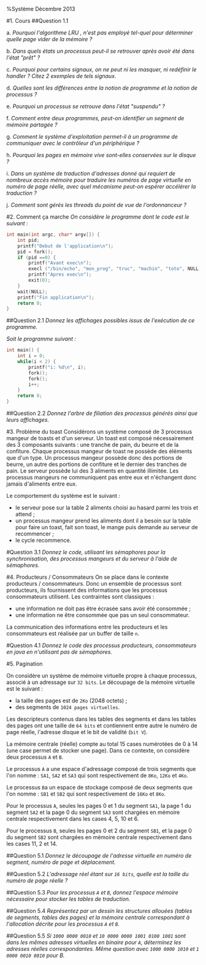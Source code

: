 %Système Décembre 2013

#1. Cours
##Question 1.1

a. *Pourquoi l'algorithme LRU , n'est pas employé tel-quel pour déterminer
quelle page vider de la mémoire ?*

b. *Dans quels états un processus peut-il se retrouver après avoir été dans
l'état "prêt" ?*

c. *Pourquoi pour certains signaux, on ne peut ni les masquer, ni redéfinir le
handler ? Citez 2 exemples de tels signaux.*

d. *Quelles sont les différences entre la notion de programme et la notion de
processus ?*

e. *Pourquoi un processus se retrouve dans l'état "suspendu" ?*

f. *Comment entre deux programmes, peut-on identifier un segment de mémoire
partagée ?*

g. *Comment le système d'exploitation permet-il à un programme de communiquer
avec le contrôleur d'un périphérique ?*

h. *Pourquoi les pages en mémoire vive sont-elles conservées sur le disque ?*

i. *Dans un système de traduction d'adresses donné qui requiert de nombreux
accès mémoire pour traduire les numéros de page virtuelle en numéro de page
réelle, avec quel mécanisme peut-on espérer accélérer la traduction ?*

j. *Comment sont gérés les threads du point de vue de l'ordonnanceur ?*

#2. Comment ça marche
*On considère le programme dont le code est le suivant :*
```C
int main(int argc, char* argv[]) {
    int pid;
    printf("Debut de l'application\n");
    pid = fork();
    if (pid ==0) {
        printf("Avant exec\n");
        execl ("/bin/echo", "mon_prog", "truc", "machin", "toto", NULL);
        printf("Apres exec\n");
        exit(0);
    }
    wait(NULL);
    printf("Fin application\n");
    return 0;
}
```

##Question 2.1
*Donnez les affichages possibles issus de l'exécution de ce programme.*

*Soit le programme suivant :*
```C
int main() {
    int i = 0;
    while(i < 2) {
        printf("i: %d\n", i);
        fork();
        fork();
        i++;
    }
    return 0;
}
```

##Question 2.2
*Donnez l'arbre de filiation des processus générés ainsi que leurs affichages.*

#3. Problème du toast
Considérons un système composé de 3 processus mangeur de toasts et d'un
serveur. Un toast est composé nécessairement des 3 composants suivants : une
tranche de pain, du beurre et de la confiture. Chaque processus mangeur de
toast ne possède des éléments que d'un type. Un processus mangeur possède donc
des portions de beurre, un autre des portions de confiture et le dernier des
tranches de pain. Le serveur possède lui des 3 aliments en quantité illimitée.
Les processus mangeurs ne communiquent pas entre eux et n'échangent donc jamais
d'aliments entre eux.

Le comportement du système est le suivant :

- le serveur pose sur la table 2 aliments choisi au hasard parmi les trois et
attend ;
- un processus mangeur prend les aliments dont il a besoin sur la table pour
faire un toast, fait son toast, le mange puis demande au serveur de
recommencer ;
- le cycle recommence.

#Question 3.1
*Donnez le code, utilisant les sémaphores pour la synchronisation, des processus
mangeurs et du serveur à l'aide de sémaphores.*

#4. Producteurs / Consommateurs
On se place dans le contexte producteurs / consommateurs. Donc un ensemble de
processus sont producteurs, ils fournissent des informations que les processus
consommateurs utilisent. Les contraintes sont classiques :

- une information ne doit pas être écrasée sans avoir été consommée ;
- une information ne être consommée que pas un seul consommateur.

La communication des informations entre les producteurs et les consommateurs est
réalisée par un buffer de taille `n`.

#Question 4.1
*Donnez le code des processus producteurs, consommateurs en java en n'utilisant
pas de sémaphores.*

#5. Pagination

On considère un système de mémoire virtuelle propre à chaque processus, associé
à un adressage sur `32 bits`. Le découpage de la mémoire virtuelle est le
suivant :

- la taille des pages est de `2Ko` (2048 octets) ;
- des segments de `1024 pages virtuelles`.

Les descripteurs contenus dans les tables des segments et dans les tables des
pages ont une taille de `64 bits` et contiennent entre autre le numéro de page
réelle, l'adresse disque et le bit de validité (`bit V`).

La mémoire centrale (réelle) compte au total 15 cases numérotées de 0 à 14 (une
case permet de stocker une page). Dans ce contexte, on considère deux processus
`A` et `B`.

Le processus `A` a une espace d'adressage composé de trois segments que l'on
nomme : `SA1`, `SA2` et `SA3` qui sont respectivement de `8Ko`, `12Ko` et `4Ko`.

Le processus `B`a un espace de stockage composé de deux segments que l'on nomme
: `SB1` et `SB2` qui sont respectivement de `16Ko` et `8Ko`.

Pour le processus `A`, seules les pages 0 et 1 du segment `SA1`, la page 1 du
segment `SA2` et la page 0 du segment `SA3` sont chargées en mémoire centrale
respectivement dans les cases 4, 5, 10 et 6.

Pour le processus `B`, seules les pages 0 et 2 du segment `SB1`, et la page 0 du
segment `SB2` sont chargées en mémoire centrale respectivement dans les cases
11, 2 et 14.

##Question 5.1
*Donnez le découpage de l'adresse virtuelle en numéro de segment, numéro de page
et déplacement.*

##Question 5.2
*L'adressage réel étant sur `16 bits`, quelle est la taille du numéro de page
réelle ?*

##Question 5.3
*Pour les processus `A` et `B`, donnez l'espace mémoire nécessaire pour stocker
les tables de traduction.*

##Question 5.4
*Représentez par un dessin les structures allouées (tables de segments, tables
des pages) et la mémoire centrale correspondant à l'allocation décrite pour les
processus `A` et `B`.*

##Question 5.5
*Si `1000 0000 0010` et `10 0000 0000 1001 0100 1001` sont dans les mêmes
adresses virtuelles en binaire pour `A`, déterminez les adresses réelles
correspondantes. Même question avec `1000 0000 1010` et `1 0000 0010 0010` pour
B.*
